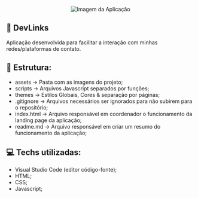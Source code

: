 <p align="center">
  <img
    src="https://raw.githubusercontent.com/victorgenari/genari-dev-links/main/assets/images/project-model.jpg"
    alt="Imagem da Aplicação"
    title="Image da Aplicação"
  />
</p>

## 🚀 DevLinks

Aplicação desenvolvida para facilitar a interação com minhas redes/plataformas de contato.

## 📝 Estrutura:

- assets -> Pasta com as imagens do projeto;
- scripts -> Arquivos Javascript separados por funções;
- themes -> Estilos Globais, Cores & separação por páginas;
- .gitignore -> Arquivos necessários ser ignorados para não subirem para o repositório;
- index.html -> Arquivo responsável em coordenador o funcionamento da landing page da aplicação;
- readme.md -> Arquivo responsável em criar um resumo do funcionamento da aplicação;

## 💻 Techs utilizadas:

- Visual Studio Code (editor código-fonte);
- HTML;
- CSS;
- Javascript;